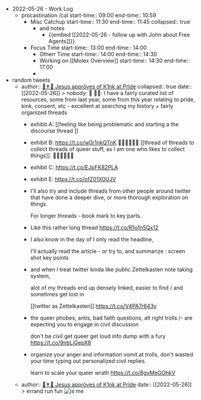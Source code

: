 - 2022-05-26 - Work Log
	- procastination /cal
	  start-time:: 09:00
	  end-time:: 10:59
		- Misc Catchup
		  start-time:: 11:30
		  end-time:: 11:45
		  collapsed:: true
			- and notes
				- {{embed [[2022-05-26 - follow up with John about Free Agents]]}}
		- Focus Time
		  start-time:: 13:00
		  end-time:: 14:00
			- Otherr Time
			  start-time:: 14:00
			  end-time:: 14:30
			- Working on [[Molex Overview]]
			  start-time:: 14:30
			  end-time:: 17:00
			-
- random tweets
	- author:: [🦾✝️🤳 Jesus apprōves of K1nk at Prîdę](https://twitter.com/evan_just_evan)
	  collapsed:: true
	          date:: [[2022-05-26]]
	          > nobody: 🦗
	  🧙‍♂️: I have a fairly curated list of resources, some from last year, some from this year relating to pride, kink, consent, etc - excellent at searching my history + fairly organized threads
		- exhibit A: [[feeling like being problematic and starting a the discourse thread ]]
		- exhibit B: https://t.co/w0r1nkQTnK 🏳️‍🌈🏳️‍🌈🏳️‍🌈 [[thread of threads  to collect threads of queer stuff,  as I am one who likes to collect things]]. 🏳️‍🌈🏳️‍🌈🏳️‍🌈
		- exhibit C: https://t.co/EJpFK82PLA
		- exhibit E: https://t.co/ofZ01X0UJV
		- I'll also try and include threads from other people around twitter that have done a deeper dive, or more thorough exploration on things.
		  
		  For longer threads - book mark to key parts.
		- Like this rather long thread https://t.co/R1o1n5Qx12
		- I also know in the day of I only read the headline,
		  
		  I'll actually read the article - or try to, and summarize : screen shot key points
		- and when I treat twitter kinda like public Zettelkasten note taking system,
		  
		  alot of my threads end up densely linked, easier to find / and sometimes get lost in 
		  
		  [[twitter as Zettelkasten]] https://t.co/V4PA7r643y
		- the queer phobes, antis, bad faith questions, alt right trolls /- are expecting you to engage in civil discussion 
		  
		  don't be civil 
		  get queer 
		  get loud 
		  info dump with a fury https://t.co/9nbLjGepX8
		- organize your anger and information vomit at trolls, don't wasted your time typing out personalized civil replies.
		  
		  learn to scale your queer wrath https://t.co/8gvMeGOhkV
	- author:: [🦾✝️🤳 Jesus apprōves of K1nk at Prîdę](https://twitter.com/evan_just_evan)
	          date:: [[2022-05-26]]
	          > errand run fun ![is me](https://pbs.twimg.com/media/FTsT9PQVUAAkW7V?format=jpg&name=900x900)